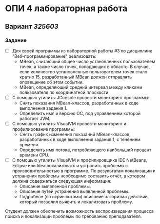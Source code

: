 # ОПИ 4 лабораторная работа
## Вариант _325603_

### Задание
- [ ] Для своей программы из лабораторной работы #3 по дисциплине "Веб-программирование" реализовать:
    - MBean, считающий общее число установленных пользователем точек, а также число точек, попадающих в область. В случае, если количество установленных пользователем точек стало кратно 15, разработанный MBean должен отправлять оповещение об этом событии.
    - MBean, определяющий средний интервал между кликами пользователя по координатной плоскости.
- [ ] С помощью утилиты JConsole провести мониторинг программы:
    - Снять показания MBean-классов, разработанных в ходе выполнения задания 1.
    - Определить имя и версию ОС, под управлением которой работает JVM.
- [ ] С помощью утилиты VisualVM провести мониторинг и профилирование программы:
    - Снять график изменения показаний MBean-классов, разработанных в ходе выполнения задания 1, с течением времени.
    - Определить имя потока, потребляющего наибольший процент времени CPU.
- [ ] С помощью утилиты VisualVM и профилировщика IDE NetBeans, Eclipse или Idea локализовать и устранить проблемы с производительностью в программе. По результатам локализации и устранения проблемы необходимо составить отчёт, в котором должна содержаться следующая информация:
    - Описание выявленной проблемы.
    - Описание путей устранения выявленной проблемы.
    - Подробное (со скриншотами) описание алгоритма действий, который позволил выявить и локализовать проблему.

Студент должен обеспечить возможность воспроизведения процесса поиска и локализации проблемы по требованию преподавателя.